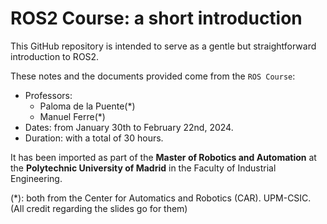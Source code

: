 # ROS2 Course: a short introduction
This GitHub repository is intended to serve as a gentle but straightforward introduction to ROS2. 

These notes and the documents provided come from the `ROS Course`:
- Professors:
    - Paloma de la Puente(*)
    - Manuel Ferre(*) 
- Dates: from January 30th to February 22nd, 2024.
- Duration: with a total of 30 hours. 

It has been imported as part of the **Master of Robotics and Automation** at the **Polytechnic University of Madrid** in the Faculty of Industrial Engineering.

(*): both from the Center for Automatics and Robotics (CAR). UPM-CSIC. (All credit regarding the slides go for them)
